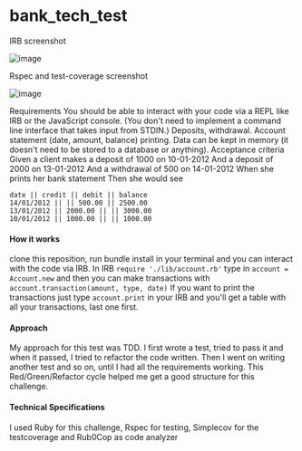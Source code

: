 # bank_tech_test

IRB screenshot

![image](https://user-images.githubusercontent.com/33194929/40306204-b5f914aa-5cf5-11e8-9914-9e01034c7e33.png)

Rspec and test-coverage screenshot

![image](https://user-images.githubusercontent.com/33194929/40362489-912d5c1a-5dc4-11e8-9646-5a52619c901b.png)


Requirements
You should be able to interact with your code via a REPL like IRB or the JavaScript console. (You don't need to implement a command line interface that takes input from STDIN.)
Deposits, withdrawal.
Account statement (date, amount, balance) printing.
Data can be kept in memory (it doesn't need to be stored to a database or anything).
Acceptance criteria
Given a client makes a deposit of 1000 on 10-01-2012
And a deposit of 2000 on 13-01-2012
And a withdrawal of 500 on 14-01-2012
When she prints her bank statement
Then she would see

```
date || credit || debit || balance
14/01/2012 || || 500.00 || 2500.00
13/01/2012 || 2000.00 || || 3000.00
10/01/2012 || 1000.00 || || 1000.00
```
#### How it works

clone this reposition, run bundle install in your terminal and you can interact with the code via IRB.
In IRB ```require './lib/account.rb'```
type in ```account = Account.new``` and then you can make transactions with ```account.transaction(amount, type, date)```
If you want to print the transactions just type ```account.print``` in your IRB and you'll get a table with all your transactions, last one first.

#### Approach

My approach for this test was TDD. I first wrote a test, tried to pass it and when it passed, I tried to refactor the code written. Then I went on writing another test and so on, until I had all the requirements working. This Red/Green/Refactor cycle helped me get a good structure for this challenge.

#### Technical Specifications

I used Ruby for this challenge, Rspec for testing, Simplecov for the testcoverage and Rub0Cop as code analyzer

